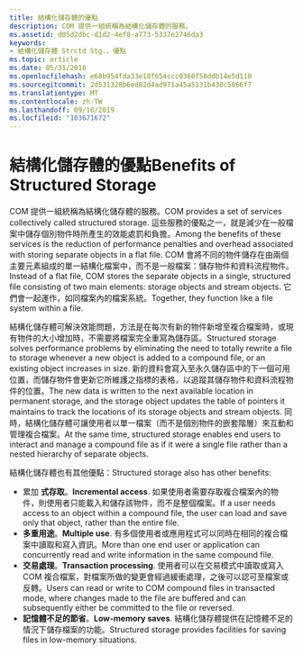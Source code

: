 ```yaml
---
title: 結構化儲存體的優點
description: COM 提供一組統稱為結構化儲存體的服務。
ms.assetid: d05d2dbc-d1d2-4ef8-a773-5337e2746da3
keywords:
- 結構化儲存體 Strctd Stg.，優點
ms.topic: article
ms.date: 05/31/2018
ms.openlocfilehash: e68b954fda33e18f654ccc0360f58ddb14e5d110
ms.sourcegitcommit: 2d531328b6ed82d4ad971a45a5131b430c5866f7
ms.translationtype: MT
ms.contentlocale: zh-TW
ms.lasthandoff: 09/16/2019
ms.locfileid: "103671672"
---
```

# <a name="benefits-of-structured-storage"></a><span data-ttu-id="741b4-104">結構化儲存體的優點</span><span class="sxs-lookup"><span data-stu-id="741b4-104">Benefits of Structured Storage</span></span>

<span data-ttu-id="741b4-105">COM 提供一組統稱為結構化儲存體的服務。</span><span class="sxs-lookup"><span data-stu-id="741b4-105">COM provides a set of services collectively called structured storage.</span></span> <span data-ttu-id="741b4-106">這些服務的優點之一，就是減少在一般檔案中儲存個別物件時所產生的效能處罰和負擔。</span><span class="sxs-lookup"><span data-stu-id="741b4-106">Among the benefits of these services is the reduction of performance penalties and overhead associated with storing separate objects in a flat file.</span></span> <span data-ttu-id="741b4-107">COM 會將不同的物件儲存在由兩個主要元素組成的單一結構化檔案中，而不是一般檔案：儲存物件和資料流程物件。</span><span class="sxs-lookup"><span data-stu-id="741b4-107">Instead of a flat file, COM stores the separate objects in a single, structured file consisting of two main elements: storage objects and stream objects.</span></span> <span data-ttu-id="741b4-108">它們會一起運作，如同檔案內的檔案系統。</span><span class="sxs-lookup"><span data-stu-id="741b4-108">Together, they function like a file system within a file.</span></span>

<span data-ttu-id="741b4-109">結構化儲存體可解決效能問題，方法是在每次有新的物件新增至複合檔案時，或現有物件的大小增加時，不需要將檔案完全重寫為儲存區。</span><span class="sxs-lookup"><span data-stu-id="741b4-109">Structured storage solves performance problems by eliminating the need to totally rewrite a file to storage whenever a new object is added to a compound file, or an existing object increases in size.</span></span> <span data-ttu-id="741b4-110">新的資料會寫入至永久儲存區中的下一個可用位置，而儲存物件會更新它所維護之指標的表格，以追蹤其儲存物件和資料流程物件的位置。</span><span class="sxs-lookup"><span data-stu-id="741b4-110">The new data is written to the next available location in permanent storage, and the storage object updates the table of pointers it maintains to track the locations of its storage objects and stream objects.</span></span> <span data-ttu-id="741b4-111">同時，結構化儲存體可讓使用者以單一檔案（而不是個別物件的嵌套階層）來互動和管理複合檔案。</span><span class="sxs-lookup"><span data-stu-id="741b4-111">At the same time, structured storage enables end users to interact and manage a compound file as if it were a single file rather than a nested hierarchy of separate objects.</span></span>

<span data-ttu-id="741b4-112">結構化儲存體也有其他優點：</span><span class="sxs-lookup"><span data-stu-id="741b4-112">Structured storage also has other benefits:</span></span>

-   <span data-ttu-id="741b4-113">累加 **式存取**。</span><span class="sxs-lookup"><span data-stu-id="741b4-113">**Incremental access**.</span></span> <span data-ttu-id="741b4-114">如果使用者需要存取複合檔案內的物件，則使用者只能載入和儲存該物件，而不是整個檔案。</span><span class="sxs-lookup"><span data-stu-id="741b4-114">If a user needs access to an object within a compound file, the user can load and save only that object, rather than the entire file.</span></span>
-   <span data-ttu-id="741b4-115">**多重用途**。</span><span class="sxs-lookup"><span data-stu-id="741b4-115">**Multiple use**.</span></span> <span data-ttu-id="741b4-116">有多個使用者或應用程式可以同時在相同的複合檔案中讀取和寫入資訊。</span><span class="sxs-lookup"><span data-stu-id="741b4-116">More than one end user or application can concurrently read and write information in the same compound file.</span></span>
-   <span data-ttu-id="741b4-117">**交易處理**。</span><span class="sxs-lookup"><span data-stu-id="741b4-117">**Transaction processing**.</span></span> <span data-ttu-id="741b4-118">使用者可以在交易模式中讀取或寫入 COM 複合檔案，對檔案所做的變更會經過緩衝處理，之後可以認可至檔案或反轉。</span><span class="sxs-lookup"><span data-stu-id="741b4-118">Users can read or write to COM compound files in transacted mode, where changes made to the file are buffered and can subsequently either be committed to the file or reversed.</span></span>
-   <span data-ttu-id="741b4-119">**記憶體不足的節省**。</span><span class="sxs-lookup"><span data-stu-id="741b4-119">**Low-memory saves**.</span></span> <span data-ttu-id="741b4-120">結構化儲存體提供在記憶體不足的情況下儲存檔案的功能。</span><span class="sxs-lookup"><span data-stu-id="741b4-120">Structured storage provides facilities for saving files in low-memory situations.</span></span>

 

 




